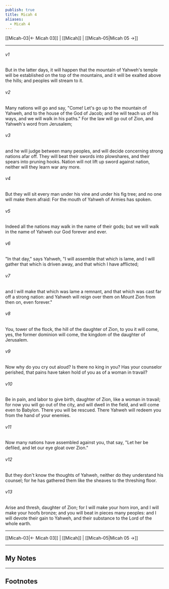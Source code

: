 ```yaml
---
publish: true
title: Micah 4
aliases:
  - Micah 4
---
```


[[Micah-03|← Micah 03]] | [[Micah]] | [[Micah-05|Micah 05 →]]
***



###### v1 
But in the latter days, it will happen that the mountain of Yahweh's temple will be established on the top of the mountains, and it will be exalted above the hills; and peoples will stream to it. 

###### v2 
Many nations will go and say, "Come! Let's go up to the mountain of Yahweh, and to the house of the God of Jacob; and he will teach us of his ways, and we will walk in his paths." For the law will go out of Zion, and Yahweh's word from Jerusalem; 

###### v3 
and he will judge between many peoples, and will decide concerning strong nations afar off. They will beat their swords into plowshares, and their spears into pruning hooks. Nation will not lift up sword against nation, neither will they learn war any more. 

###### v4 
But they will sit every man under his vine and under his fig tree; and no one will make them afraid: For the mouth of Yahweh of Armies has spoken. 

###### v5 
Indeed all the nations may walk in the name of their gods; but we will walk in the name of Yahweh our God forever and ever. 

###### v6 
"In that day," says Yahweh, "I will assemble that which is lame, and I will gather that which is driven away, and that which I have afflicted; 

###### v7 
and I will make that which was lame a remnant, and that which was cast far off a strong nation: and Yahweh will reign over them on Mount Zion from then on, even forever." 

###### v8 
You, tower of the flock, the hill of the daughter of Zion, to you it will come, yes, the former dominion will come, the kingdom of the daughter of Jerusalem. 

###### v9 
Now why do you cry out aloud? Is there no king in you? Has your counselor perished, that pains have taken hold of you as of a woman in travail? 

###### v10 
Be in pain, and labor to give birth, daughter of Zion, like a woman in travail; for now you will go out of the city, and will dwell in the field, and will come even to Babylon. There you will be rescued. There Yahweh will redeem you from the hand of your enemies. 

###### v11 
Now many nations have assembled against you, that say, "Let her be defiled, and let our eye gloat over Zion." 

###### v12 
But they don't know the thoughts of Yahweh, neither do they understand his counsel; for he has gathered them like the sheaves to the threshing floor. 

###### v13 
Arise and thresh, daughter of Zion; for I will make your horn iron, and I will make your hoofs bronze; and you will beat in pieces many peoples: and I will devote their gain to Yahweh, and their substance to the Lord of the whole earth.

***
[[Micah-03|← Micah 03]] | [[Micah]] | [[Micah-05|Micah 05 →]]

---
## My Notes

---
## Footnotes